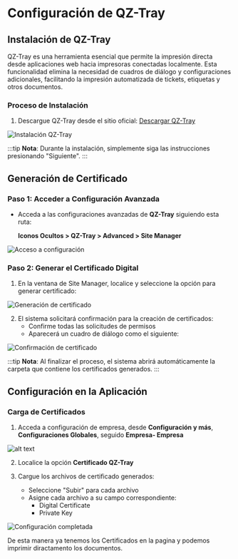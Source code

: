 # Configuración de QZ-Tray

## Instalación de QZ-Tray

QZ-Tray es una herramienta esencial que permite la impresión directa desde aplicaciones web hacia impresoras conectadas localmente. Esta funcionalidad elimina la necesidad de cuadros de diálogo y configuraciones adicionales, facilitando la impresión automatizada de tickets, etiquetas y otros documentos.

### Proceso de Instalación

1. Descargue QZ-Tray desde el sitio oficial: [Descargar QZ-Tray](https://qz.io/download/)

![Instalación QZ-Tray](img/QZ-Tray.PNG)

:::tip
**Nota**: Durante la instalación, simplemente siga las instrucciones presionando "Siguiente".
:::

## Generación de Certificado

### Paso 1: Acceder a Configuración Avanzada

* Acceda a las configuraciones avanzadas de **QZ-Tray** siguiendo esta ruta:

    **Iconos Ocultos > QZ-Tray > Advanced > Site Manager**


![Acceso a configuración](img/IngresarQZ.PNG)

### Paso 2: Generar el Certificado Digital

1. En la ventana de Site Manager, localice y seleccione la opción para generar certificado:

![Generación de certificado](img/GenerarCertificado.PNG)

2. El sistema solicitará confirmación para la creación de certificados:
   * Confirme todas las solicitudes de permisos
   * Aparecerá un cuadro de diálogo como el siguiente:

![Confirmación de certificado](img/Aceptar.PNG)

:::tip
**Nota**: Al finalizar el proceso, el sistema abrirá automáticamente la carpeta que contiene los certificados generados.
:::

## Configuración en la Aplicación

### Carga de Certificados

1. Acceda a configuración de empresa, desde **Configuración y más**, **Configuraciones Globales**, seguido **Empresa- Empresa**

![alt text](img/Demo_QZ.png)

2. Localice la opción **Certificado QZ-Tray**

3. Cargue los archivos de certificado generados:
   * Seleccione "Subir" para cada archivo
   * Asigne cada archivo a su campo correspondiente:
     - Digital Certificate
     - Private Key

![Configuración completada](img/QZ-Hecho.PNG)

De esta manera ya tenemos los Certificados en la pagina y podemos imprimir diractamento los documentos.